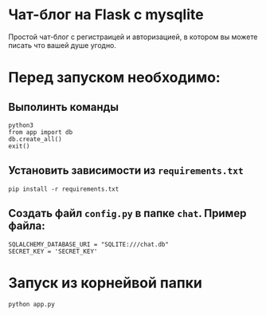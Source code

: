 # Чат-блог на Flask с mysqlite
Простой чат-блог с регистраицей и авторизацией, в котором вы можете писать что вашей душе угодно.

# Перед запуском необходимо:
## Выполинть команды
```
python3
from app import db
db.create_all()
exit()
```
## Установить зависимости из `requirements.txt`
```
pip install -r requirements.txt
```
## Создать файл `config.py` в папке `chat`. Пример файла:
```
SQLALCHEMY_DATABASE_URI = "SQLITE:///chat.db"
SECRET_KEY = 'SECRET_KEY'

```

# Запуск из корнейвой папки
```
python app.py
```

